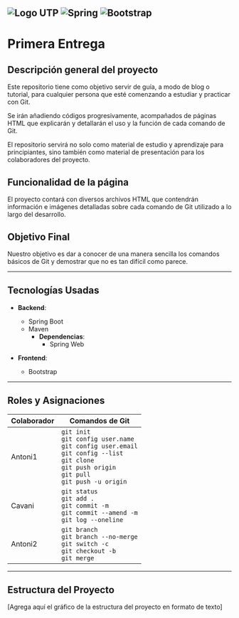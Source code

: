![Logo UTP](https://portalestudiante.utp.edu.pe/Images/newlogoUTP.jpg)
![Spring](https://img.shields.io/badge/spring-%236DB33F.svg?style=for-the-badge&logo=spring&logoColor=white)
![Bootstrap](https://img.shields.io/badge/bootstrap-%238511FA.svg?style=for-the-badge&logo=bootstrap&logoColor=white)
---

# Primera Entrega

## Descripción general del proyecto

Este repositorio tiene como objetivo servir de guía, a modo de blog o tutorial, para cualquier persona que esté comenzando a estudiar y practicar con Git.

Se irán añadiendo códigos progresivamente, acompañados de páginas HTML que explicarán y detallarán el uso y la función de cada comando de Git.

El repositorio servirá no solo como material de estudio y aprendizaje para principiantes, sino también como material de presentación para los colaboradores del proyecto.

## Funcionalidad de la página

El proyecto contará con diversos archivos HTML que contendrán información e imágenes detalladas sobre cada comando de Git utilizado a lo largo del desarrollo.

## Objetivo Final

Nuestro objetivo es dar a conocer de una manera sencilla los comandos básicos de Git y demostrar que no es tan difícil como parece.

---

## Tecnologías Usadas

- **Backend**:
  - Spring Boot
  - Maven
    - **Dependencias**: 
      - Spring Web

- **Frontend**:
  - Bootstrap

---

## Roles y Asignaciones

| Colaborador | Comandos de Git |
|-------------|-----------------|
| Antoni1     | `git init` <br> `git config user.name` <br> `git config user.email` <br> `git config --list` <br> `git clone` <br> `git push origin` <br> `git pull` <br> `git push -u origin` |
| Cavani      | `git status` <br> `git add .` <br> `git commit -m` <br> `git commit --amend -m` <br> `git log --oneline` |
| Antoni2     | `git branch` <br> `git branch --no-merge` <br> `git switch -c` <br> `git checkout -b` <br> `git merge` |

---

## Estructura del Proyecto

[Agrega aquí el gráfico de la estructura del proyecto en formato de texto]